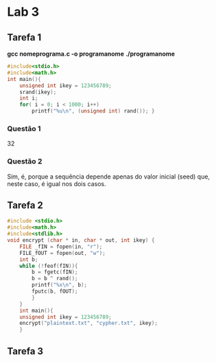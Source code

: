 # Lab 3
## Tarefa 1
**gcc nomeprograma.c -o programanome**
**./programanome**

```C
#include<stdio.h> 
#include<math.h> 
int main(){ 
	unsigned int ikey = 123456789; 
	srand(ikey); 
	int i; 
	for( i = 0; i < 1000; i++) 
		printf("%u\n", (unsigned int) rand()); }
```

### Questão 1
32
### Questão 2
Sim, é, porque a sequência depende apenas do valor inicial (seed) que, neste caso, é igual nos dois casos.
## Tarefa 2
```c
#include <stdio.h> 
#include<math.h> 
#include<stdlib.h> 
void encrypt (char * in, char * out, int ikey) { 
	FILE _fIN = fopen(in, "r"); 
	FILE_fOUT = fopen(out, "w"); 
	int b; 
	while (!feof(fIN)){ 
		b = fgetc(fIN); 
		b = b ^ rand(); 
		printf("%x\n", b); 
		fputc(b, fOUT); 
		} 
	} 
	int main(){ 
	unsigned int ikey = 123456789;  
	encrypt("plaintext.txt", "cypher.txt", ikey);
	}
```
## Tarefa 3
